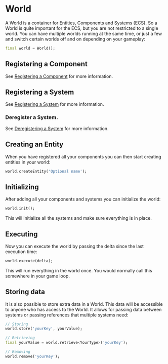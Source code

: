 # World

A World is a container for Entities, Components and Systems (ECS). So a World is quite important for the ECS, but you are not restricted to a single world. You can have multiple worlds running at the same time, or just a few and switch certain worlds off and on depending on your gameplay:
```dart
final world = World();
```

## Registering a Component

See [Registering a Component](./component.md#registering-a-component) for more information.

## Registering a System

See [Registering a System](./system.md#registering-a-system) for more information.

### Deregister a System.

See [Deregistering a System](./system.md#deregistering-a-system) for more information.

## Creating an Entity

When you have registered all your components you can then start creating entities in your world:
```dart
world.createEntity('Optional name');
```

## Initializing

After adding all your components and systems you can initialize the world:
```dart
world.init();
```

This will initialize all the systems and make sure everything is in place.

## Executing

Now you can execute the world by passing the delta since the last execution time:
```dart
world.execute(delta);
```

This will run everything in the world once. You would normally call this somewhere in your game loop.

## Storing data

It is also possible to store extra data in a World. This data will be accessible to anyone who has access to the World. It allows for passing data between systems or passing references that multiple systems need:
```dart
// Storing
world.store('yourKey', yourValue);

// Retrieving
final yourValue = world.retrieve<YourType>('yourKey');

// Removing
world.remove('yourKey');
```
